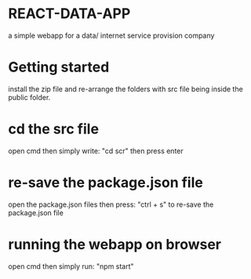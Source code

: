 # REACT-DATA-APP
a simple webapp for a data/ internet service provision company

# Getting started 
install the zip file and re-arrange the folders with src file being inside the public folder.
# cd the src file
open cmd then simply write: "cd scr"    then press enter
# re-save the package.json file
open the package.json files then press: "ctrl + s"    to re-save the package.json file
# running the webapp on browser
open cmd then simply run: "npm start"
